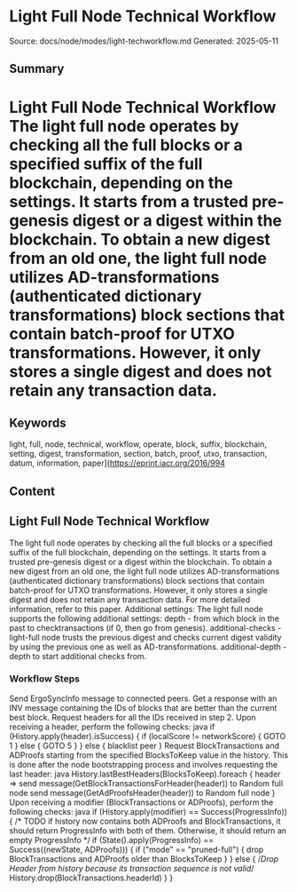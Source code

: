 # Light Full Node Technical Workflow
Source: docs/node/modes/light-techworkflow.md
Generated: 2025-05-11

## Summary
# Light Full Node Technical Workflow The light full node operates by checking all the full blocks or a specified suffix of the full blockchain, depending on the settings. It starts from a trusted pre-genesis digest or a digest within the blockchain. To obtain a new digest from an old one, the light full node utilizes AD-transformations (authenticated dictionary transformations) block sections that contain batch-proof for UTXO transformations. However, it only stores a single digest and does not retain any transaction data.

## Keywords
light, full, node, technical, workflow, operate, block, suffix, blockchain, setting, digest, transformation, section, batch, proof, utxo, transaction, datum, information, paper](https://eprint.iacr.org/2016/994

## Content
## Light Full Node Technical Workflow
The light full node operates by checking all the full blocks or a specified suffix of the full blockchain, depending on the settings. It starts from a trusted pre-genesis digest or a digest within the blockchain.
To obtain a new digest from an old one, the light full node utilizes AD-transformations (authenticated dictionary transformations) block sections that contain batch-proof for UTXO transformations. However, it only stores a single digest and does not retain any transaction data.
For more detailed information, refer to this paper.
Additional settings:
The light full node supports the following additional settings:
depth - from which block in the past to checktransactions (if 0, then go from genesis).
additional-checks - light-full node trusts the previous digest and checks current digest validity by using the previous one as well as AD-transformations.
additional-depth - depth to start additional checks from.

### Workflow Steps
Send ErgoSyncInfo message to connected peers.
Get a response with an INV message containing the IDs of blocks that are better than the current best block.
Request headers for all the IDs received in step 2.
Upon receiving a header, perform the following checks:
java
if (History.apply(header).isSuccess) {
    if (localScore != networkScore) {
        GOTO 1
    } else {
        GOTO 5
    }
} else {
    blacklist peer
}
Request BlockTransactions and ADProofs starting from the specified BlocksToKeep value in the history. This is done after the node bootstrapping process and involves requesting the last header:
java
History.lastBestHeaders(BlocksToKeep).foreach { header =>
    send message(GetBlockTransactionsForHeader(header)) to Random full node
    send message(GetAdProofsHeader(header)) to Random full node
}
Upon receiving a modifier (BlockTransactions or ADProofs), perform the following checks:
java
if (History.apply(modifier) == Success(ProgressInfo)) {
    /* TODO if history now contains both ADProofs and BlockTransactions,
    it should return ProgressInfo with both of them. Otherwise,
    it should return an empty ProgressInfo */
    if (State().apply(ProgressInfo) == Success((newState, ADProofs))) {
        if ("mode" == "pruned-full") {
            drop BlockTransactions and ADProofs older than BlocksToKeep
        }
    } else {
        /*Drop Header from history because its transaction sequence is not valid*/
        History.drop(BlockTransactions.headerId)
    }
}
